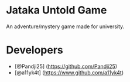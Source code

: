 # Jataka Untold Game
An adventure/mystery game made for university.

# Developers
- [@Pandji25] (https://github.com/Pandji25)
- [@a11yk4t] (https://www.github.com/a11yk4t)